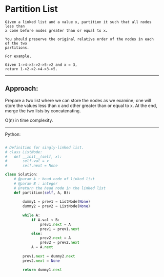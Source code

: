 # Partition List

    Given a linked list and a value x, partition it such that all nodes less than
    x come before nodes greater than or equal to x.

    You should preserve the original relative order of the nodes in each of the two
    partitions.

    For example,

    Given 1->4->3->2->5->2 and x = 3,
    return 1->2->2->4->3->5.

---

## Approach:

Prepare a two list where we can store the nodes as we examine; one will store
the values less than x and other greater than or equal to x. At the end, merge
the two lists by concatenating.

O(n) in time complexity.

---

Python:

```python

# Definition for singly-linked list.
# class ListNode:
#	def __init__(self, x):
#		self.val = x
#		self.next = None

class Solution:
	# @param A : head node of linked list
	# @param B : integer
	# @return the head node in the linked list
	def partition(self, A, B):
        
        dummy1 = prev1 = ListNode(None)
        dummy2 = prev2 = ListNode(None)
        
        while A:
            if A.val < B:
                prev1.next = A
                prev1 = prev1.next
            else:
                prev2.next = A
                prev2 = prev2.next
            A = A.next
        
        prev1.next = dummy2.next
        prev2.next = None

        return dummy1.next
```
